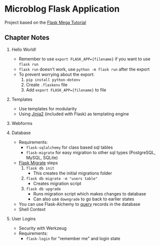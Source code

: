 # Microblog Flask Application

Project based on the [Flask Mega Tutorial](https://blog.miguelgrinberg.com/post/the-flask-mega-tutorial-part-i-hello-world)

## Chapter Notes

1. Hello World!
    - Remember to use `export FLASK_APP={filename}` if you want to use `flask run`
    - `flask run` doesn't work, use `python -m flask run` after the export
    - To prevent worrying about the export:
      1. `pip install python-dotenv`
      2. Create `.flaskenv` file
      3. Add `export FLASK_APP={filename}` to file

2. Templates
   - Use templates for modularity
   - Using [Jinja2](http://jinja.pocoo.org/docs/2.10/templates/) (included with Flask) as templating engine

3. Webforms
4. Database
   - Requirements:
      - `flask-sqlalchemy` for class based sql tables
      - `flask-migrate` for easy migration to other sql types (PostgreSQL, MySQL, SQLite)
   - [Flask Migrate](https://flask-migrate.readthedocs.io/en/latest/) steps
      1. `flask db init`
          - This creates the initial migrations folder
      2. `flask db migrate -m "users table"`
          - Creates migration script
      3. `flask db upgrade`
          - Runs migration script which makes changes to database
          - Can also use `downgrade` to go back to earlier states
   - You can use Flask-Alchemy to [query](http://flask-sqlalchemy.pocoo.org/2.3/queries/) records in the database
   - Shell Context
5. User Logins
   - Security with Werkzeug
   - Requirements:
      - `flask-login` for "remember me" and login state